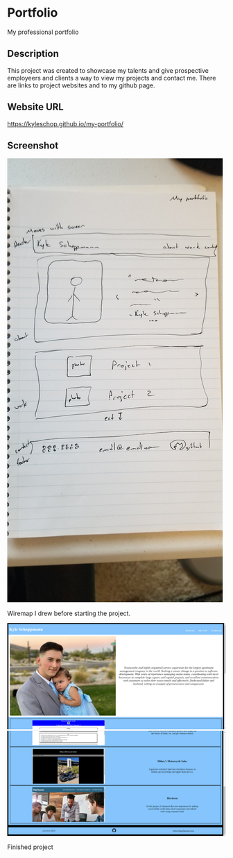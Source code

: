 # Portfolio
My professional portfolio

## Description

This project was created to showcase my talents and give prospective employeers and clients a way to view my projects and contact me. There are links to project websites and to my github page.

## Website URL

https://kyleschop.github.io/my-portfolio/

## Screenshot

![alt text](assets/My%20portfolio%20wiremap.jpg)

Wiremap I drew before starting the project.

![alt text](assets\my-portfolio-1.png)
![alt text](assets/my-portfolio-2.png)

Finished project
